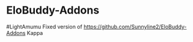 # EloBuddy-Addons
#LightAmumu
Fixed version of https://github.com/Sunnyline2/EloBuddy-Addons Kappa 
